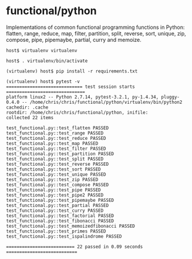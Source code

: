 # functional/python

Implementations of common functional programming functions in Python:
flatten, range, reduce, map, filter, partition, split, reverse, sort, unique,
zip, compose, pipe, pipemaybe, partial, curry and memoize.

    host$ virtualenv virtualenv

    host$ . virtualenv/bin/activate

    (virtualenv) host$ pip install -r requirements.txt

    (virtualenv) host$ pytest -v
    ============================= test session starts ==============================
    platform linux2 -- Python 2.7.14, pytest-3.2.1, py-1.4.34, pluggy-0.4.0 -- /home/chris/chris/functional/python/virtualenv/bin/python2
    cachedir: .cache
    rootdir: /home/chris/chris/functional/python, inifile:
    collected 22 items

    test_functional.py::test_flatten PASSED
    test_functional.py::test_range PASSED
    test_functional.py::test_reduce PASSED
    test_functional.py::test_map PASSED
    test_functional.py::test_filter PASSED
    test_functional.py::test_partition PASSED
    test_functional.py::test_split PASSED
    test_functional.py::test_reverse PASSED
    test_functional.py::test_sort PASSED
    test_functional.py::test_unique PASSED
    test_functional.py::test_zip PASSED
    test_functional.py::test_compose PASSED
    test_functional.py::test_pipe PASSED
    test_functional.py::test_pipe2 PASSED
    test_functional.py::test_pipemaybe PASSED
    test_functional.py::test_partial PASSED
    test_functional.py::test_curry PASSED
    test_functional.py::test_factorial PASSED
    test_functional.py::test_fibonacci PASSED
    test_functional.py::test_memoizedfibonacci PASSED
    test_functional.py::test_primes PASSED
    test_functional.py::test_ispalindrome PASSED

    ========================== 22 passed in 0.09 seconds ===========================
